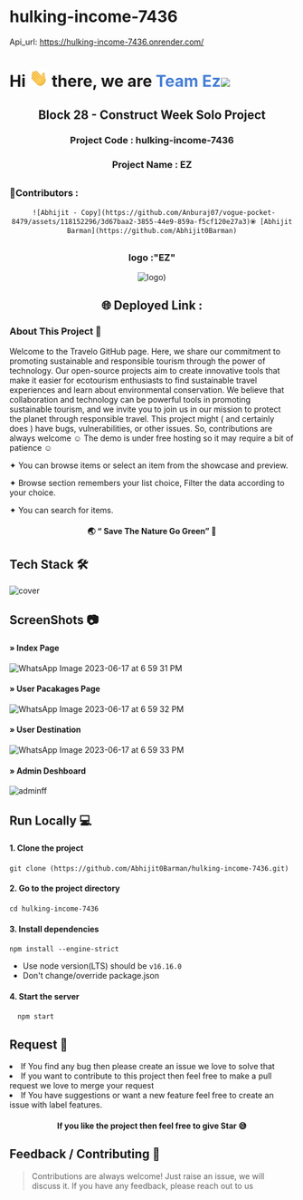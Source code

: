 # hulking-income-7436

Api_url: https://hulking-income-7436.onrender.com/

# Hi <img src="https://raw.githubusercontent.com/ABSphreak/ABSphreak/master/gifs/Hi.gif" width="33"> there, we are <span style="color: #447ED5">Team Ez</span><img src="https://camo.githubusercontent.com/d3359cb00ab0b5ed8f2e1fe3fceb4fbaf3b614340f8c0db99c17b9f50b351770/68747470733a2f2f656d6f6a69732e736c61636b6d6f6a69732e636f6d2f656d6f6a69732f696d616765732f313533313834393433302f343234362f626c6f622d73756e676c61737365732e6769663f31353331383439343330" width="33">

                                                 


<div align="center">
       
 <h2>Block 28 - Construct Week Solo Project</h2>
 <h3>Project Code : hulking-income-7436 </h3>
  <h3>Project Name : EZ </h3>
  

 </div>


##




<div align="center">
<h3 align="left">👷Contributors :</h3>
 

     ![Abhijit - Copy](https://github.com/Anburaj07/vogue-pocket-8479/assets/118152296/3d67baa2-3855-44e9-859a-f5cf120e27a3)⦿ [Abhijit Barman](https://github.com/Abhijit0Barman)

</div>

##

<div align="center">

 <h3>logo :"EZ"</h3>

 
![logo](https://raw.githubusercontent.com/Abhijit0Barman/hulking-income-7436/main/public/favicon.ico?token=GHSAT0AAAAAACBGTKO2N2ADYSXLHWN4ICEMZHKIE7A))





 

 
 ## 🌐 Deployed Link : 
 

 </div>









  


<h3 align="left"> About This Project 📖</h3>


 
 <div aling="left">
  <p>   Welcome to the Travelo GitHub page. Here, we share our commitment to promoting sustainable and responsible tourism through the power of technology. Our open-source projects aim to create innovative tools that make it easier for ecotourism enthusiasts to find sustainable travel experiences and learn about environmental conservation. We believe that collaboration and technology can be powerful tools in promoting sustainable tourism, and we invite you to join us in our mission to protect the planet through responsible travel.
This project might ( and certainly does ) have bugs, vulnerabilities, or other issues. So, contributions are always welcome ☺
 The demo is under free hosting so it may require a bit of patience ☺ </p>



  
 </div>
   
    

✦ You can browse items or select an item from the showcase and preview.

✦ Browse section remembers your list choice, Filter the data according to your choice.

✦ You can search for items.
 <div align="center">
   <h4> 🌏 “ Save The Nature   Go Green” 🌴 </h4>
   </div>
   
   

##


## Tech Stack 🛠
![cover](https://user-images.githubusercontent.com/118152296/236819635-30b75b4a-c991-4060-a7f8-90a1da8fa728.jpg)

##
## ScreenShots 📷
<h4>» Index Page </h4>


![WhatsApp Image 2023-06-17 at 6 59 31 PM](https://github.com/Anburaj07/vogue-pocket-8479/assets/118152296/c12e4f85-1b8f-4dde-ac89-e6b86fe6345a)

 
 <h4>» User Pacakages Page </h4>
 
 ![WhatsApp Image 2023-06-17 at 6 59 32 PM](https://github.com/Anburaj07/vogue-pocket-8479/assets/118152296/6071a730-d4c5-4c32-8bf6-cc3294859302)


 
   <h4>» User Destination </h4>
  
![WhatsApp Image 2023-06-17 at 6 59 33 PM](https://github.com/Anburaj07/vogue-pocket-8479/assets/118152296/190adb1a-a545-415f-a30b-5fb430e647c7)


 <h4>» Admin Deshboard </h4>
 
 
 ![adminff](https://github.com/Anburaj07/vogue-pocket-8479/assets/118152296/4965ecc4-efca-4d56-bfc8-4d8e1efa0aef)

 
 ##
   

 
 ##
 
## Run Locally  💻

<h4>1. Clone the project </h4>

```
git clone (https://github.com/Abhijit0Barman/hulking-income-7436.git)

```

<h4>2. Go to the project directory </h4> 

```
cd hulking-income-7436
```
<h4>3. Install dependencies </h4> 

```
npm install --engine-strict
```
- Use node version(LTS) should be `v16.16.0`
- Don't change/override package.json


<h4>4. Start the server </h4>

```
  npm start
```
##

## Request  🤗
<div>
<li>If You find any bug then please create an issue we love to solve that</li>
<li>If you want to contribute to this project then feel free to make a pull request we love to merge your request</li>
<li>If You have suggestions or want a new feature feel free to create an issue with label features.</li>
 </div>
   
  <div align="center">
   <h4>  If you like the project then feel free to give Star 😅</h4>
   </div>
  
 ## Feedback / Contributing 🤝
 > Contributions are always welcome! Just raise an issue, we will discuss it.
  > If you have any feedback, please reach out to us <a href="mailto: abhijitbarman96@gmail.com"></a>




 






